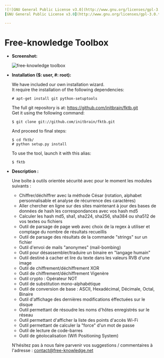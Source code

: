 ```yaml
---
![![GNU General Public License v3.0](http://www.gnu.org/licenses/gpl-3.0.txt)](https://raw.github.com/initbrain/fktb/master/fktb/images/logo_gpl_v3.png)  
[GNU General Public License v3.0](http://www.gnu.org/licenses/gpl-3.0.txt)

---
```


Free-knowledge Toolbox
=================

*   **Screenshot:**

    ![free-knowledge toolbox](https://raw.github.com/initbrain/fktb/master/fktb/images/screenshot_accueil.png)


*   **Installation ($: user, #: root):**

    We have included our own installation wizard.  
    It require the installation of the following dependencies:

        # apt-get install git python-setuptools

    The full git repository is at: <https://github.com/initbrain/fktb.git>  
    Get it using the following command:

        $ git clone git://github.com/initbrain/fktb.git

    And proceed to final steps:

        $ cd fktb/
        # python setup.py install

    To use the tool, launch it with this alias:

        $ fktb


*   **Description :**

    Une boîte à outils orientée sécurité avec pour le moment les modules suivants :

    *   Chiffrer/déchiffrer avec la méthode César (rotation, alphabet personnalisable et analyse de récurrence des caractères)
    *   Aller chercher en ligne sur des sites maintenant à jour des bases de données de hash les correspondances avec vos hash md5
    *   Calculer les hash md5, sha1, sha224, sha256, sha384 ou sha512 de vos textes ou fichiers
    *   Outil de parsage de page web avec choix de la regex à utiliser et comptage du nombre de résultats recueillis
    *   Outil de parsage des résultats de la commande "strings" sur un fichier
    *   Outil d'envoi de mails "anonymes" (mail-bombing)
    *   Outil pour désassembler/traduire un binaire en "langage humain"
    *   Outil destiné à cacher et lire du texte dans les valeurs RVB d'une image
    *   Outil de chiffrement/déchiffrement XOR
    *   Outil de chiffrement/déchiffrement Vigenère
    *   Outil crypto : Opérateur NOT
    *   Outil de substitution mono-alphabétique
    *   Outil de conversion de base : ASCII, Hexadécimal, Décimale, Octal, Binaire
    *   Outil d'affichage des dernières modifications éffectuées sur le disque
    *   Outil permettant de résoudre les noms d'hôtes enregistrés sur le réseau
    *   Outil permettant d'afficher la liste des points d'accès Wi-Fi
    *   Outil permettant de calculer la "force" d'un mot de passe
    *   Outil de lecture de code-barres
    *   Outil de géolocalisation (Wifi Positioning System)

    N’hésitez pas à nous faire parvenir vos suggestions / commentaires à l'adresse : <contact@free-knowledge.net>
